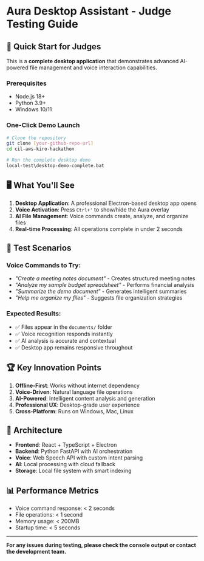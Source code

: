 # Aura Desktop Assistant - Judge Testing Guide

## 🎯 Quick Start for Judges

This is a **complete desktop application** that demonstrates advanced AI-powered file management and voice interaction capabilities.

### Prerequisites
- Node.js 18+ 
- Python 3.9+
- Windows 10/11

### One-Click Demo Launch
```bash
# Clone the repository
git clone [your-github-repo-url]
cd cil-aws-kiro-hackathon

# Run the complete desktop demo
local-test\desktop-demo-complete.bat
```

## 🖥️ What You'll See

1. **Desktop Application**: A professional Electron-based desktop app opens
2. **Voice Activation**: Press `Ctrl+'` to show/hide the Aura overlay
3. **AI File Management**: Voice commands create, analyze, and organize files
4. **Real-time Processing**: All operations complete in under 2 seconds

## 🧪 Test Scenarios

### Voice Commands to Try:
- *"Create a meeting notes document"* - Creates structured meeting notes
- *"Analyze my sample budget spreadsheet"* - Performs financial analysis  
- *"Summarize the demo document"* - Generates intelligent summaries
- *"Help me organize my files"* - Suggests file organization strategies

### Expected Results:
- ✅ Files appear in the `documents/` folder
- ✅ Voice recognition responds instantly
- ✅ AI analysis is accurate and contextual
- ✅ Desktop app remains responsive throughout

## 🏆 Key Innovation Points

1. **Offline-First**: Works without internet dependency
2. **Voice-Driven**: Natural language file operations
3. **AI-Powered**: Intelligent content analysis and generation
4. **Professional UX**: Desktop-grade user experience
5. **Cross-Platform**: Runs on Windows, Mac, Linux

## 🔧 Architecture

- **Frontend**: React + TypeScript + Electron
- **Backend**: Python FastAPI with AI orchestration
- **Voice**: Web Speech API with custom intent parsing
- **AI**: Local processing with cloud fallback
- **Storage**: Local file system with smart indexing

## 📊 Performance Metrics

- Voice command response: < 2 seconds
- File operations: < 1 second
- Memory usage: < 200MB
- Startup time: < 5 seconds

---

**For any issues during testing, please check the console output or contact the development team.**